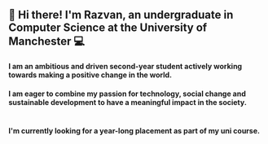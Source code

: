 ## 👋 Hi there! I'm Razvan, an undergraduate in Computer Science at the University of Manchester :computer:

#### I am an ambitious and driven second-year student actively working towards making a positive change in the world.
#### I am eager to combine my passion for technology, social change and sustainable development to have a meaningful impact in the society. 
#
#### I'm currently looking for a year-long placement as part of my uni course. 

<!--
**razvanpopescu00/razvanpopescu00** is a ✨ _special_ ✨ repository because its `README.md` (this file) appears on your GitHub profile.

Here are some ideas to get you started:

- 🔭 I’m currently working on ...
- 🌱 I’m currently learning ...
- 👯 I’m looking to collaborate on ...
- 🤔 I’m looking for help with ...
- 💬 Ask me about ...
- 📫 How to reach me: ...
- 😄 Pronouns: ...
- ⚡ Fun fact: ...
-->
